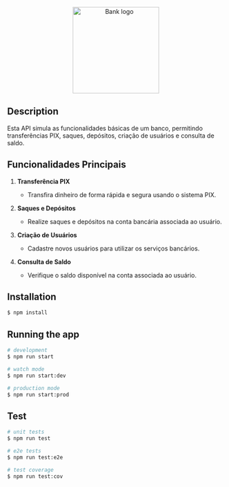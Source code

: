 <p align="center">
  <a target="blank"><img src="https://github.com/joaomarcelo09/jg-banking-api/assets/129187461/fa439da0-416a-42c7-b677-c8473430d58e" width="200" alt="Bank logo" /></a>
</p>

## Description

Esta API simula as funcionalidades básicas de um banco, permitindo transferências PIX, saques, depósitos, criação de usuários e consulta de saldo.

## Funcionalidades Principais

1. **Transferência PIX**
   - Transfira dinheiro de forma rápida e segura usando o sistema PIX.

2. **Saques e Depósitos**
   - Realize saques e depósitos na conta bancária associada ao usuário.

3. **Criação de Usuários**
   - Cadastre novos usuários para utilizar os serviços bancários.

4. **Consulta de Saldo**
   - Verifique o saldo disponível na conta associada ao usuário.
  
  
## Installation

```bash
$ npm install
```

## Running the app

```bash
# development
$ npm run start

# watch mode
$ npm run start:dev

# production mode
$ npm run start:prod
```

## Test

```bash
# unit tests
$ npm run test

# e2e tests
$ npm run test:e2e

# test coverage
$ npm run test:cov
```

